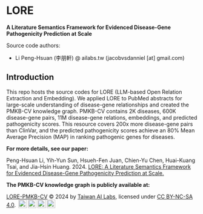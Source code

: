 # LORE
**A Literature Semantics Framework for Evidenced Disease-Gene Pathogenicity Prediction at Scale**

Source code authors:
- Li Peng-Hsuan (李朋軒) @ ailabs.tw (jacobvsdanniel [at] gmail.com)

## Introduction

This repo hosts the source codes for LORE (LLM-based Open Relation Extraction and Embedding). We applied LORE to PubMed abstracts for large-scale understanding of disease-gene relationships and created the PMKB-CV knowledge graph. PMKB-CV contains 2K diseases, 600K disease-gene pairs, 11M disease-gene relations, embeddings, and predicted pathogenicity scores. This resource covers 200x more disease-gene pairs than ClinVar, and the predicted pathogenicity scores achieve an 80% Mean Average Precision (MAP) in ranking pathogenic genes for diseases.

**For more details, see our paper:**

Peng-Hsuan Li, Yih-Yun Sun, Hsueh-Fen Juan, Chien-Yu Chen, Huai-Kuang Tsai, and Jia-Hsin Huang. 2024. [LORE: A Literature Semantics Framework for Evidenced Disease-Gene Pathogenicity Prediction at Scale.](https://doi.org/10.1101/2024.08.10.24311801)

**The PMKB-CV knowledge graph is publicly available at:**

[LORE-PMKB-CV](https://drive.google.com/file/d/1rGgZmUOU0XIQtV3mtYsMU-4t2lJQNOfo) © 2024 by [Taiwan AI Labs](https://ailabs.tw), licensed under [CC BY-NC-SA 4.0](https://creativecommons.org/licenses/by-nc-sa/4.0). <img style="height:22px!important;margin-left:3px;vertical-align:text-bottom;" src="https://mirrors.creativecommons.org/presskit/icons/cc.svg"><img style="height:22px!important;margin-left:3px;vertical-align:text-bottom;" src="https://mirrors.creativecommons.org/presskit/icons/by.svg"><img style="height:22px!important;margin-left:3px;vertical-align:text-bottom;" src="https://mirrors.creativecommons.org/presskit/icons/nc.svg"><img style="height:22px!important;margin-left:3px;vertical-align:text-bottom;" src="https://mirrors.creativecommons.org/presskit/icons/sa.svg">
